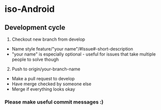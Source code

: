 # iso-Android

## Development cycle

1. Checkout new branch from develop
  - Name style feature/"your name"/#Issue#-short-description
  - "your name" is especially optional - useful for issues that take multiple people to solve though
  
2. Push to origin/your-branch-name
  - Make a pull request to develop
  - Have merge checked by someone else
  - Merge if everything looks okay
  
### Please make useful commit messages :)
